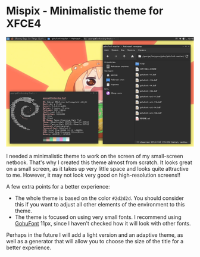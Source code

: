 # Mispix - Minimalistic theme for XFCE4

![screenshot dark](src_dark.png)

I needed a minimalistic theme to work on the screen of my small-screen netbook. That's why I created this theme almost from scratch. It looks great on a small screen, as it takes up very little space and looks quite attractive to me. However, it may not look very good on high-resolution screens!! 

A few extra points for a better experience:
* The whole theme is based on the color `#2d2d2d`. You should consider this if you want to adjust all other elements of the environment to this theme.
* The theme is focused on using very small fonts. I recommend using [GohuFont](https://font.gohu.org/) 11px, since I haven't checked how it will look with other fonts.

Perhaps in the future I will add a light version and an adaptive theme, as well as a generator that will allow you to choose the size of the title for a better experience.
